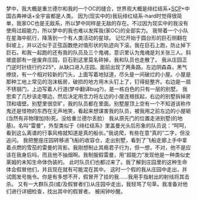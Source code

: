 梦中，我大概是重兰德尔和我的一个OC的缝合，世界观大概是绯红结系+[SCP](https://scp-wiki.wikidot.com/)+中国古典神话+全宇宙都是人类。
因为(现实中的)我玩绯红结系-hard时觉得很简单，我家OC也是无敌系，所以梦中同样是无敌的存在。不过因为现实中的我没有使用过超能力，所以梦中的我也难以发挥我(家OC)的全部实力。
我带着一个小队在星海中航行，降落到一个有人类活动的星球。
记忆开始于圆台形的巨石侧翻在斜坡上，并以近似于正弦函数绝对值形状的轨迹向下滚。我在巨石上跑，防止掉下巨石。和我一起跑的还有我的队员及三个鬼魂，意识里认为鬼魂是刘关张三人。斜坡底部有一座废弃庄园，巨石到这里莫名碎掉，我和队员也走散了。
我从庄园正门逆时针绕行约225°，从缺口进入庄园。面前出现了两条路。左边阴森森，黑气缭绕，有一个相对较新的门头，上面写着地狱道，尽头是一间破烂的小屋。小屋是那种工地上常见的泡沫板房，破损的地方用木头钉上了，钉得挺整齐。右边是一扇不锈钢门，上边写着人行道(梦中翻译bug?)，是一栋白色的只有一层的别墅。
我思索了几秒该走哪边，然后决定用念力将左边的小屋连根拔起，右边的别墅拆掉房顶和墙壁。别墅里很空旷，我的队员都在里面。别墅屋顶上空有一个不知道该称作鬼还是怪物的东西在无声地笑，看起来想谋害我的队员，被我用之前左边的小屋砸(当然有非物理加持)死。没给重兰德尔丢脸）
我从原先门的位置走进别墅(的地基)。名叫“雷曼”，外型类似于《绯红结系》里盖曼光头后形象的队员说：“呵呵，看到这么离谱的行事风格就知道是真的船长。”我说爬，有些在意“真的”二字，但没追问。
我把整座庄园转移进飞船的收容仓，走出别墅，看到了飞船走廊上手中拿着点燃的雪茄的雷曼的背影。我刚想制止其瘾君子行为，但一想，不对，他不是应该在我身后吗，而且他不抽烟啊。我制服假雷曼，用“超能力”发现他是一种类似史莱姆的未知生命体伪装的。
此时队员们也都过来了。我了解到庄园里的这种生命体会假冒他们，并且现在就有可能混在其中。
这时一个假的我从庄园中走出，并试图发号施令。你是有多想不开，假冒开了挂的我……我用手指射出的射线将其击杀。
又有一大群队员(或/及假冒者们)从庄园中走出，我轻骂了句草。我准备对他们进行详细检查，找出其中的假冒者。
被闹钟吵醒。
